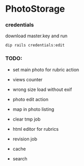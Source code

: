 # PhotoStorage

### credentials

download master.key and run 

```bash
dip rails credentials:edit
``` 

### TODO:
* set main photo for rubric action
* views counter
* wrong size load without exif

* photo edit action
* map in photo listing
 
* clear tmp job
* html editor for rubrics
* revision job
* cache
* search
